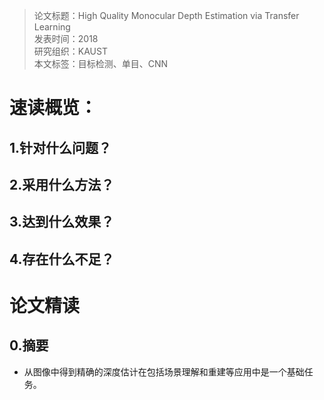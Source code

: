 >论文标题：High Quality Monocular Depth Estimation via Transfer Learning  
发表时间：2018  
研究组织：KAUST  
本文标签：目标检测、单目、CNN


# 速读概览：
## 1.针对什么问题？ 
    
## 2.采用什么方法？  
    
## 3.达到什么效果？  
    
## 4.存在什么不足？
    


# 论文精读
## 0.摘要
* 从图像中得到精确的深度估计在包括场景理解和重建等应用中是一个基础任务。